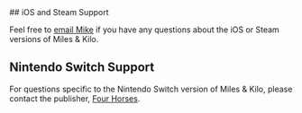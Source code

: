 <div class='textblock' markdown="1">
## iOS and Steam Support

Feel free to [email Mike](mailto:mike@thepixelguy.com) if you have any questions about the iOS or Steam versions of Miles & Kilo.

## Nintendo Switch Support

For questions specific to the Nintendo Switch version of Miles & Kilo, please contact the publisher, [Four Horses](http://fourhorses.co.uk).
</div>
